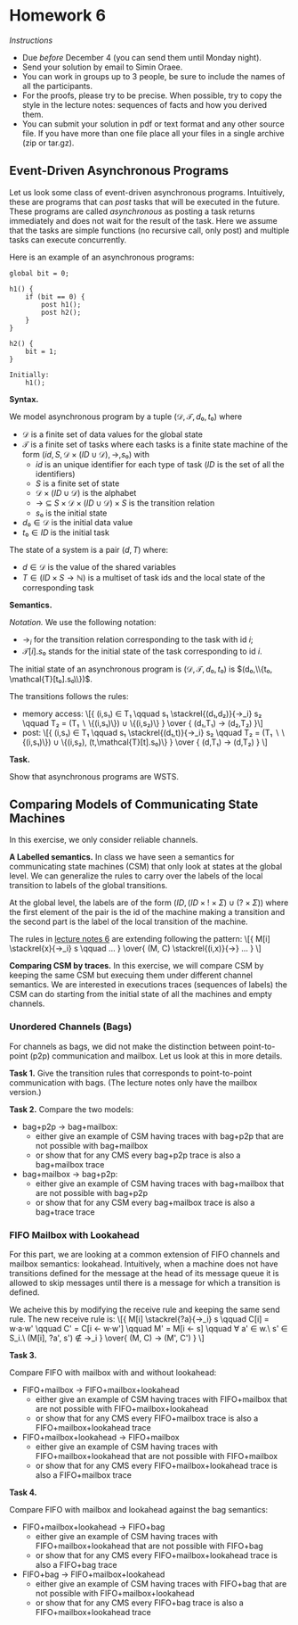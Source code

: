 # Homework 6

_Instructions_
* Due *before* December 4 (you can send them until Monday night).
* Send your solution by email to Simin Oraee.
* You can work in groups up to 3 people, be sure to include the names of all the participants.
* For the proofs, please try to be precise. When possible, try to copy the style in the lecture notes: sequences of facts and how you derived them.
* You can submit your solution in pdf or text format and any other source file.
  If you have more than one file place all your files in a single archive (zip or tar.gz).

## Event-Driven Asynchronous Programs

Let us look some class of event-driven asynchronous programs.
Intuitively, these are programs that can _post_ tasks that will be executed in the future.
These programs are called _asynchronous_ as posting a task returns immediately and does not wait for the result of the task.
Here we assume that the tasks are simple functions (no recursive call, only post) and multiple tasks can execute concurrently.

Here is an example of an asynchronous programs:
```
global bit = 0;

h1() {
    if (bit == 0) {
        post h1();
        post h2();
    }
}

h2() {
    bit = 1;
}

Initially:
    h1();
```

__Syntax.__

We model asynchronous program by a tuple $(\mathcal{D}, \mathcal{T}, d₀, t₀)$ where
* $\mathcal{D}$ is a finite set of data values for the global state
* $\mathcal{T}$ is a finite set of tasks where each tasks is a finite state machine of the form $(id, S, \mathcal{D} × (ID ∪ \mathcal{D}), →, s₀)$ with
  - $id$ is an unique identifier for each type of task ($ID$ is the set of all the identifiers)
  - $S$ is a finite set of state
  - $\mathcal{D} × (ID ∪ \mathcal{D})$ is the alphabet
  - $→ ~ ⊆ ~ S × \mathcal{D} × (ID ∪ \mathcal{D}) × S$ is the transition relation
  - $s₀$ is the initial state
* $d₀ ∈ \mathcal{D}$ is the initial data value
* $t₀ ∈ ID$ is the initial task

The state of a system is a pair $(d,T)$ where:
* $d ∈ \mathcal{D}$ is the value of the shared variables
* $T ∈ (ID × S → ℕ)$ is a multiset of task ids and the local state of the corresponding task

__Semantics.__

_Notation._
We use the following notation:
* $→_i$ for the transition relation corresponding to the task with id $i$;
* $\mathcal{T}[i].s₀$ stands for the initial state of the task corresponding to id $i$.


The initial state of an asynchronous program is $(\mathcal{D}, \mathcal{T}, d₀, t₀)$ is $(d₀,\\{t₀, \mathcal{T}[t₀].s₀\\})$. 


The transitions follows the rules:
- memory access:
  \\[{
    (i,s₁) ∈ T₁ \qquad s₁ \stackrel{(d₁,d₂)}{→_i} s₂ \qquad T₂ = (T₁ ∖ \\{(i,s₁)\\}) ∪ \\{(i,s₂)\\}
  } \over {
    (d₁,T₁) → (d₂,T₂)
  }\\]
- post:
  \\[{
    (i,s₁) ∈ T₁ \qquad s₁ \stackrel{(d₁,t)}{→_i} s₂ \qquad T₂ = (T₁ ∖ \\{(i,s₁)\\}) ∪ \\{(i,s₂), (t,\mathcal{T}[t].s₀)\\}
  } \over {
    (d,T₁) → (d,T₂)
  } \\]


__Task.__

Show that asynchronous programs are WSTS.


## Comparing Models of Communicating State Machines

In this exercise, we only consider reliable channels.

__A Labelled semantics.__
In class we have seen a semantics for communicating state machines (CSM) that only look at states at the global level.
We can generalize the rules to carry over the labels of the local transition to labels of the global transitions.

At the global level, the labels are of the form $(ID, (ID × ! × Σ) ∪ (? × Σ))$ where the first element of the pair is the id of the machine making a transition and the second part is the label of the local transition of the machine.

The rules in [lecture notes 6](viewer.html?md=concurrency_theory_2018/notes_6.md) are extending following the pattern:
\\[{
M[i] \stackrel{x}{→_i} s   \qquad   …
} \over{
(M, C) \stackrel{(i,x)}{→} …
}
\\]


__Comparing CSM by traces.__
In this exercise, we will compare CSM by keeping the same CSM but execuing them under different channel semantics.
We are interested in executions traces (sequences of labels) the CSM can do starting from the initial state of all the machines and empty channels.

### Unordered Channels (Bags)

For channels as bags, we did not make the distinction between point-to-point (p2p) communication and mailbox.
Let us look at this in more details.

__Task 1.__
Give the transition rules that corresponds to point-to-point communication with bags.
(The lecture notes only have the mailbox version.)

__Task 2.__
Compare the two models:
* bag+p2p → bag+mailbox:
  - either give an example of CSM having traces with bag+p2p that are not possible with bag+mailbox
  - or show that for any CMS every bag+p2p trace is also a bag+mailbox trace
* bag+mailbox → bag+p2p:
  - either give an example of CSM having traces with bag+mailbox that are not possible with bag+p2p
  - or show that for any CSM every bag+mailbox trace is also a bag+trace trace

### FIFO Mailbox with Lookahead

For this part, we are looking at a common extension of FIFO channels and mailbox semantics: lookahead.
Intuitively, when a machine does not have transitions defined for the message at the head of its message queue it is allowed to skip messages until there is a message for which a transition is defined.

We acheive this by modifying the receive rule and keeping the same send rule.
The new receive rule is:
\\[{
M[i] \stackrel{?a}{→_i} s   \qquad   C[i] = w·a·w'   \qquad  C' = C[i ←  w·w']  \qquad  M' = M[i ← s]  \\qquad ∀ a' ∈ w.\ s' ∈ S_i.\ (M[i], ?a', s') ∉ →_i 
} \over{
                        (M, C) → (M', C')
}
\\]

__Task 3.__

Compare FIFO with mailbox with and without lookahead:
* FIFO+mailbox → FIFO+mailbox+lookahead
  - either give an example of CSM having traces with FIFO+mailbox that are not possible with FIFO+mailbox+lookahead
  - or show that for any CMS every FIFO+mailbox trace is also a FIFO+mailbox+lookahead trace
* FIFO+mailbox+lookahead → FIFO+mailbox
  - either give an example of CSM having traces with FIFO+mailbox+lookahead that are not possible with FIFO+mailbox
  - or show that for any CMS every FIFO+mailbox+lookahead trace is also a FIFO+mailbox trace

__Task 4.__

Compare FIFO with mailbox and lookahead against the bag semantics:
* FIFO+mailbox+lookahead → FIFO+bag
  - either give an example of CSM having traces with FIFO+mailbox+lookahead that are not possible with FIFO+bag
  - or show that for any CMS every FIFO+mailbox+lookahead trace is also a FIFO+bag trace
* FIFO+bag → FIFO+mailbox+lookahead
  - either give an example of CSM having traces with FIFO+bag that are not possible with FIFO+mailbox+lookahead
  - or show that for any CMS every FIFO+bag trace is also a FIFO+mailbox+lookahead trace


